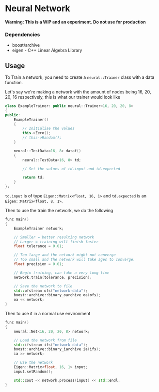 # Neural Network

**Warning: This is a WIP and an experiment. Do not use for production**

### Dependencies
*	boost/archive
*	eigen - C++ Linear Algebra Library

## Usage

To Train a network, 
you need to create a `neural::Trainer` class with a data function.

Let's say we're making a network with the amount of nodes being 16, 20, 20, 16
respectively, this is what our trainer would look like

```c++
class ExampleTrainer: public neural::Trainer<16, 20, 20, 8>
{
public:
	ExampleTrainer()
	{
		// Initialise the values
		this->Zero();
		// this->Random();
	}

	neural::TestData<16, 8> dataf()
	{
		neural::TestData<16, 8> td;

		// Set the values of td.input and td.expected

		return td;
	}
};
```

`td.input` is of type `Eigen::Matrix<float, 16, 1>` and `td.expected` is an `Eigen::Matrix<float, 8, 1>`.

Then to use the train the network, we do the following

```c++
func main()
{
	ExampleTrainer network;

	// Smaller = better resulting network
	// Larger = training will finish faster
	float tolerance = 0.01;

	// Too large and the network might not converge
	// Too small and the network will take ages to converge.
	float precision = 0.01;

	// Begin training, can take a very long time
	network.train(tolerance, precision);

	// Save the network to file
	std::ofstream ofs("network-data");
	boost::archive::binary_oarchive oa(ofs);
    oa << network;
}
```

Then to use it in a normal use environment

```c++
func main()
{
	neural::Net<16, 20, 20, 8> network;

	// Load the network from file
	std::ifstream ifs("network-data");
	boost::archive::binary_iarchive ia(ifs);
	ia >> network;

	// Use the network
	Eigen::Matrix<float, 16, 1> input;
	input.setRandom();

	std::cout << network.process(input) << std::endl;
}
```